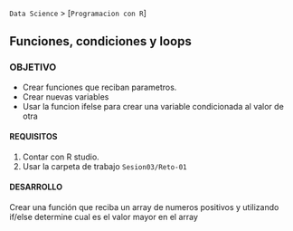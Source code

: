 `Data Science` > [`Programacion con R`]
## Funciones, condiciones y loops

### OBJETIVO
- Crear funciones que reciban parametros.
- Crear nuevas variables 
- Usar la funcion ifelse para crear una variable condicionada al valor de otra 

#### REQUISITOS
1. Contar con R studio.
1. Usar la carpeta de trabajo `Sesion03/Reto-01`

#### DESARROLLO

 Crear una función que reciba un array de numeros positivos y utilizando if/else 
 determine cual es el valor mayor en el array


